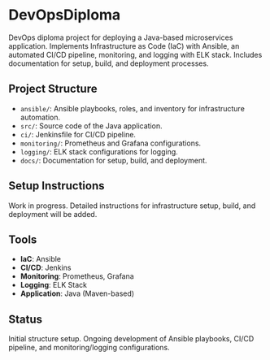 # DevOpsDiploma
DevOps diploma project for deploying a Java-based microservices application. Implements Infrastructure as Code (IaC) with Ansible, an automated CI/CD pipeline, monitoring, and logging with ELK stack. Includes documentation for setup, build, and deployment processes.

## Project Structure
- `ansible/`: Ansible playbooks, roles, and inventory for infrastructure automation.
- `src/`: Source code of the Java application.
- `ci/`: Jenkinsfile for CI/CD pipeline.
- `monitoring/`: Prometheus and Grafana configurations.
- `logging/`: ELK stack configurations for logging.
- `docs/`: Documentation for setup, build, and deployment.

## Setup Instructions
Work in progress. Detailed instructions for infrastructure setup, build, and deployment will be added.

## Tools
- **IaC**: Ansible
- **CI/CD**: Jenkins
- **Monitoring**: Prometheus, Grafana
- **Logging**: ELK Stack
- **Application**: Java (Maven-based)

## Status
Initial structure setup. Ongoing development of Ansible playbooks, CI/CD pipeline, and monitoring/logging configurations.
